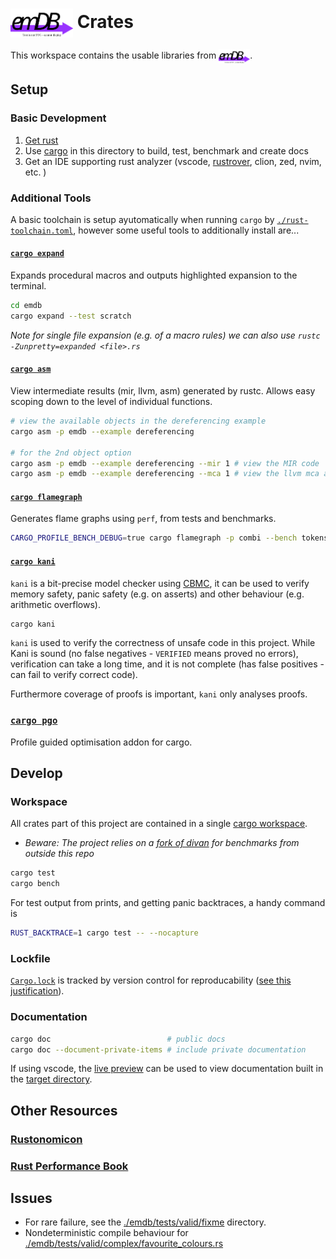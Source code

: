 # <img src="./emdb/docs/logo.drawio.svg" alt="emDB" style="vertical-align: middle;" title="emdb logo" width="100"/> Crates
This workspace contains the usable libraries from <img src="./emdb/docs/logo.drawio.svg" alt="emDB" style="vertical-align: middle;" title="emdb logo" width="50"/>.

## Setup
### Basic Development
1. [Get rust](https://www.rust-lang.org/tools/install)
2. Use [cargo](https://doc.rust-lang.org/cargo/) in this directory to build, test, benchmark and create docs
3. Get an IDE supporting rust analyzer (vscode, [rustrover](https://www.jetbrains.com/rust/), clion, zed, nvim, etc. )

### Additional Tools
A basic toolchain is setup ayutomatically when running `cargo` by [`./rust-toolchain.toml`](./rust-toolchain.toml), however some useful tools to additionally install are...
#### [`cargo expand`](https://github.com/dtolnay/cargo-expand)
Expands procedural macros and outputs highlighted expansion to the terminal.
```bash
cd emdb
cargo expand --test scratch
```
*Note for single file expansion (e.g. of a macro rules) we can also use `rustc -Zunpretty=expanded <file>.rs`*

#### [`cargo asm`](https://github.com/pacak/cargo-show-asm)
View intermediate results (mir, llvm, asm) generated by rustc. Allows easy scoping down to the level of individual functions.
```bash
# view the available objects in the dereferencing example
cargo asm -p emdb --example dereferencing

# for the 2nd object option
cargo asm -p emdb --example dereferencing --mir 1 # view the MIR code
cargo asm -p emdb --example dereferencing --mca 1 # view the llvm mca analysis
```

#### [`cargo flamegraph`](https://github.com/flamegraph-rs/flamegraph)
Generates flame graphs using `perf`, from tests and benchmarks. 
```bash
CARGO_PROFILE_BENCH_DEBUG=true cargo flamegraph -p combi --bench tokens
```

#### [`cargo kani`](https://github.com/model-checking/kani)
`kani` is a bit-precise model checker using [CBMC](https://github.com/diffblue/cbmc), it can be used to verify memory 
safety, panic safety (e.g. on asserts) and other behaviour (e.g. arithmetic 
overflows).

```bash
cargo kani
```

`kani` is used to verify the correctness of unsafe code in this project. While Kani 
is sound (no false negatives - `VERIFIED` means proved no errors), verification 
can take a long time, and it is not complete (has false positives - can fail to 
verify correct code).

Furthermore coverage of proofs is important, `kani` only analyses proofs.

### [`cargo pgo`](https://github.com/Kobzol/cargo-pgo)
Profile guided optimisation addon for cargo.

## Develop
### Workspace
All crates part of this project are contained in a single [cargo workspace](https://doc.rust-lang.org/book/ch14-03-cargo-workspaces.html).
- *Beware: The project relies on a [fork of divan](https://github.com/OliverKillane/divan) for benchmarks from outside this repo*

```bash
cargo test
cargo bench
```

For test output from prints, and getting panic backtraces, a handy command is
```bash
RUST_BACKTRACE=1 cargo test -- --nocapture
```

### Lockfile
[`Cargo.lock`](./Cargo.lock) is tracked by version control for reproducability ([see this justification](https://doc.rust-lang.org/cargo/faq.html#why-have-cargolock-in-version-control)).

### Documentation
```bash
cargo doc                          # public docs
cargo doc --document-private-items # include private documentation
```

If using vscode, the [live preview](vscode:extension/ms-vscode.live-server) can 
be used to view documentation built in the [target directory](../target/doc/emdb/).

## Other Resources
### [Rustonomicon](https://doc.rust-lang.org/nomicon/)
### [Rust Performance Book](https://nnethercote.github.io/perf-book/introduction.html)

## Issues
- For rare failure, see the [./emdb/tests/valid/fixme](./emdb/tests/valid/fixme) directory.
- Nondeterministic compile behaviour for [./emdb/tests/valid/complex/favourite_colours.rs](./emdb/tests/valid/complex/favourite_colours.rs)
